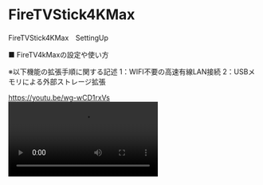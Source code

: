 # FireTVStick4KMax
FireTVStick4KMax　SettingUp<br>

■ FireTV4kMaxの設定や使い方<br>

※以下機能の拡張手順に関する記述
1：WIFI不要の高速有線LAN接続
2：USBメモリによる外部ストレージ拡張

https://youtu.be/wg-wCD1rxVs
![](/FireTV.m4v)
